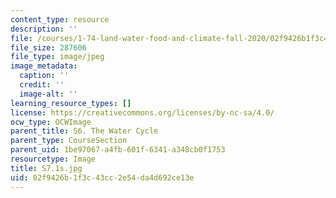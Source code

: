 ```yaml
---
content_type: resource
description: ''
file: /courses/1-74-land-water-food-and-climate-fall-2020/02f9426b1f3c43cc2e54da4d692ce13e_S7.1s.jpg
file_size: 287606
file_type: image/jpeg
image_metadata:
  caption: ''
  credit: ''
  image-alt: ''
learning_resource_types: []
license: https://creativecommons.org/licenses/by-nc-sa/4.0/
ocw_type: OCWImage
parent_title: S6. The Water Cycle
parent_type: CourseSection
parent_uid: 1be97067-a4fb-601f-6341-a348cb0f1753
resourcetype: Image
title: S7.1s.jpg
uid: 02f9426b-1f3c-43cc-2e54-da4d692ce13e
---
```

